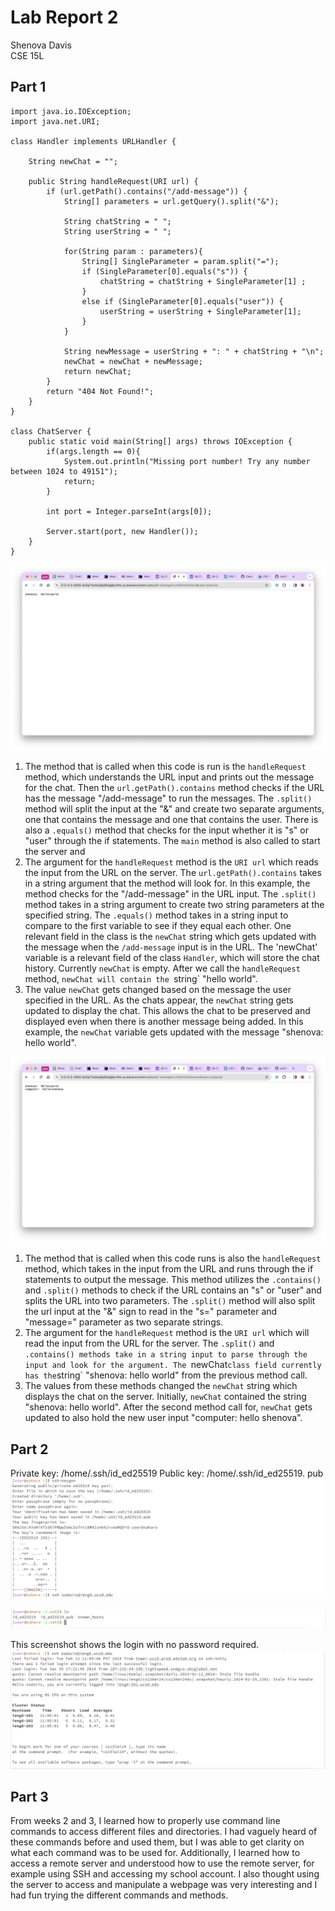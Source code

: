 # Lab Report 2

Shenova Davis  
CSE 15L

## Part 1

```
import java.io.IOException;
import java.net.URI;

class Handler implements URLHandler {

    String newChat = "";
    
    public String handleRequest(URI url) {
        if (url.getPath().contains("/add-message")) {
            String[] parameters = url.getQuery().split("&");

            String chatString = " ";
            String userString = " ";

            for(String param : parameters){
                String[] SingleParameter = param.split("=");
                if (SingleParameter[0].equals("s")) {
                    chatString = chatString + SingleParameter[1] ;
                } 
                else if (SingleParameter[0].equals("user")) {
                    userString = userString + SingleParameter[1];
                }
            }
            
            String newMessage = userString + ": " + chatString + "\n";
            newChat = newChat + newMessage;
            return newChat;
        }
        return "404 Not Found!";
    }
}

class ChatServer {
    public static void main(String[] args) throws IOException {
        if(args.length == 0){
            System.out.println("Missing port number! Try any number between 1024 to 49151");
            return;
        }

        int port = Integer.parseInt(args[0]);

        Server.start(port, new Handler());
    }
}
```

![Image](lab2ss1.png)

1. The method that is called when this code is run is the `handleRequest` method, which understands the URL input and prints out the message for the chat. Then the `url.getPath().contains` method checks if the URL has the message "/add-message" to run the messages. The `.split()` method will split the input at the "&" and create two separate arguments, one that contains the message and one that contains the user. There is also a `.equals()` method that checks for the input whether it is "s" or "user" through the if statements. The `main` method is also called to start the server and 
2. The argument for the `handleRequest` method is the `URI url` which reads the input from the URL on the server. The `url.getPath().contains` takes in a string argument that the method will look for. In this example, the method checks for the "/add-message" in the URL input. The `.split()` method takes in a string argument to create two string parameters at the specified string. The `.equals()` method takes in a string input to compare to the first variable to see if they equal each other. One relevant field in the class is the `newChat` string which gets updated with the message when the `/add-message` input is in the URL. The 'newChat' variable is a relevant field of the class `Handler`, which will store the chat history. Currently `newChat` is empty. After we call the `handleRequest` method, `newChat will contain the `string` "hello world". 
3. The value `newChat` gets changed based on the message the user specified in the URL. As the chats appear, the `newChat` string gets updated to display the chat. This allows the chat to be preserved and displayed even when there is another message being added. In this example, the `newChat` variable gets updated with the message "shenova: hello world".

![Image](lab2ss2.png)
1. The method that is called when this code runs is also the `handleRequest` method, which takes in the input from the URL and runs through the if statements to output the message. This method utilizes the `.contains()` and `.split()` methods to check if the URL contains an "s" or "user" and splits the URL into two parameters. The `.split()` method will also split the url input at the "&" sign to read in the "s=" parameter and "message=" parameter as two separate strings. 
2. The argument for the `handleRequest` method is the `URI url` which will read the input from the URL for the server. The `.split()` and `.contains() methods take in a string input to parse through the input and look for the argument. The `newChat` class field currently has the `string` "shenova: hello world" from the previous method call. 
3. The values from these methods changed the `newChat` string which displays the chat on the server. Initially, `newChat` contained the string "shenova: hello world". After the second method call for, `newChat` gets updated to also hold the new user input "computer: hello shenova".


## Part 2

 Private key: /home/.ssh/id_ed25519
 Public key: /home/.ssh/id_ed25519. pub
![Image](keys.jpeg)

![Image](Privateandpublickey.jpeg)

This screenshot shows the login with no password required.
![Image](lab2sshlogin.jpeg)

## Part 3
From weeks 2 and 3, I learned how to properly use command line commands to access different files and directories. I had vaguely heard of these commands before and used them, but I was able to get clarity on what each command was to be used for. Additionally, I learned how to access a remote server and understood how to use the remote server, for example using SSH and accessing my school account. I also thought using the server to access and manipulate a webpage was very interesting and I had fun trying the different commands and methods. 
